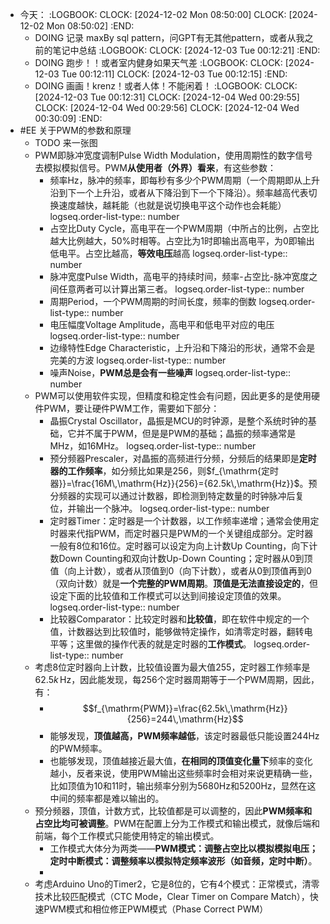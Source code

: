 - 今天：
  :LOGBOOK:
  CLOCK: [2024-12-02 Mon 08:50:00]
  CLOCK: [2024-12-02 Mon 08:50:02]
  :END:
	- DOING 记录 maxBy sql pattern，问GPT有无其他pattern，或者从我之前的笔记中总结
	  :LOGBOOK:
	  CLOCK: [2024-12-03 Tue 00:12:21]
	  :END:
	- DOING 跑步！！或者室内健身如果天气差
	  :LOGBOOK:
	  CLOCK: [2024-12-03 Tue 00:12:11]
	  CLOCK: [2024-12-03 Tue 00:12:15]
	  :END:
	- DOING 画画！krenz！或者人体！不能闲着！
	  :LOGBOOK:
	  CLOCK: [2024-12-03 Tue 00:12:31]
	  CLOCK: [2024-12-04 Wed 00:29:55]
	  CLOCK: [2024-12-04 Wed 00:29:56]
	  CLOCK: [2024-12-04 Wed 00:30:09]
	  :END:
- #EE 关于PWM的参数和原理
	- TODO  来一张图
	- PWM即脉冲宽度调制Pulse Width Modulation，使用周期性的数字信号去模拟模拟信号。PWM**从使用者（外界）看来**，有这些参数：
		- 频率Hz，脉冲的频率，即每秒有多少个PWM周期（一个周期即从上升沿到下一个上升沿，或者从下降沿到下一个下降沿）。频率越高代表切换速度越快，越耗能（也就是说切换电平这个动作也会耗能）
		  logseq.order-list-type:: number
		- 占空比Duty Cycle，高电平在一个PWM周期（中所占的比例，占空比越大比例越大，50%时相等。占空比为1时即输出高电平，为0即输出低电平。占空比越高，**等效电压**越高
		  logseq.order-list-type:: number
		- 脉冲宽度Pulse Width，高电平的持续时间，频率-占空比-脉冲宽度之间任意两者可以计算出第三者。
		  logseq.order-list-type:: number
		- 周期Period，一个PWM周期的时间长度，频率的倒数
		  logseq.order-list-type:: number
		- 电压幅度Voltage Amplitude，高电平和低电平对应的电压
		  logseq.order-list-type:: number
		- 边缘特性Edge Characteristic，上升沿和下降沿的形状，通常不会是完美的方波
		  logseq.order-list-type:: number
		- 噪声Noise，**PWM总是会有一些噪声**
		  logseq.order-list-type:: number
	- PWM可以使用软件实现，但精度和稳定性会有问题，因此更多的是使用硬件PWM，要让硬件PWM工作，需要如下部分：
		- 晶振Crystal Oscillator，晶振是MCU的时钟源，是整个系统时钟的基础，它并不属于PWM，但是是PWM的基础；晶振的频率通常是MHz，如16MHz。
		  logseq.order-list-type:: number
		- 预分频器Prescaler，对晶振的高频进行分频，分频后的结果即是**定时器的工作频率**，如分频比如果是256，则$f_{\mathrm{定时器}}=\frac{16M\,\mathrm{Hz}}{256}={62.5k\,\mathrm{Hz}}$。预分频器的实现可以通过计数器，即检测到特定数量的时钟脉冲后复位，并输出一个脉冲。
		  logseq.order-list-type:: number
		- 定时器Timer：定时器是一个计数器，以工作频率递增；通常会使用定时器来代指PWM，而定时器只是PWM的一个关键组成部分。定时器一般有8位和16位。定时器可以设定为向上计数Up Counting，向下计数Down Counting和双向计数Up-Down Counting；定时器从0到顶值（向上计数），或者从顶值到0（向下计数），或者从0到顶值再到0（双向计数）就是**一个完整的PWM周期**。**顶值是无法直接设定的**，但设定下面的比较值和工作模式可以达到间接设定顶值的效果。
		  logseq.order-list-type:: number
		- 比较器Comparator：比较定时器和**比较值**，即在软件中规定的一个值，计数器达到比较值时，能够做特定操作，如清零定时器，翻转电平等；这里做的操作代表的就是定时器的**工作模式**。
		  logseq.order-list-type:: number
	- 考虑8位定时器向上计数，比较值设置为最大值255，定时器工作频率是${62.5k\,\mathrm{Hz}}$，因此能发现，每256个定时器周期等于一个PWM周期，因此，有：
		- $$f_{\mathrm{PWM}}=\frac{62.5k\,\mathrm{Hz}}{256}=244\,\mathrm{Hz}$$
		- 能够发现，**顶值越高，PWM频率越低**，该定时器最低只能设置244Hz的PWM频率。
		- 也能够发现，顶值越接近最大值，**在相同的顶值变化量下**频率的变化越小，反者来说，使用PWM输出这些频率时会相对来说更精确一些，比如顶值为10和11时，输出频率分别为5680Hz和5200Hz，显然在这中间的频率都是难以输出的。
	- 预分频器，顶值，计数方式，比较值都是可以调整的，因此**PWM频率和占空比均可被调整**。PWM在配置上分为工作模式和输出模式，就像后端和前端，每个工作模式只能使用特定的输出模式。
		- 工作模式大体分为两类——**PWM模式：调整占空比以模拟模拟电压；定时中断模式：调整频率以模拟特定频率波形（如音频，定时中断）**。
		-
	- 考虑Arduino Uno的Timer2，它是8位的，它有4个模式：正常模式，清零技术比较匹配模式（CTC Mode，Clear Timer on Compare Match），快速PWM模式和相位修正PWM模式（Phase Correct PWM）